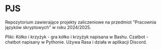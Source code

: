 # PJS
Repozytorium zawierające projekty zaliczeniowe na przedmiot "Pracownia języków skryptowych" w roku 2024/2025.

Pliki:
Kółko i krzyżyk - gra kółko i krzyżyk napisana w Bashu.
Czatbot - chatbot napisany w Pythonie. Używa Rasa i działa w aplikacji Discord.
